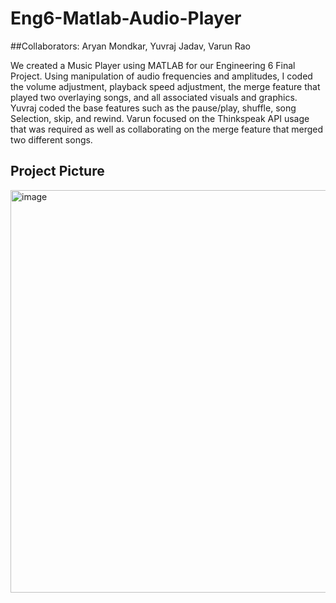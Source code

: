 # Eng6-Matlab-Audio-Player
##Collaborators: Aryan Mondkar, Yuvraj Jadav, Varun Rao

We created a Music Player using MATLAB for our Engineering 6 Final Project. Using manipulation of audio frequencies and amplitudes, I coded the volume adjustment, playback speed adjustment, the merge feature that played two overlaying songs, and all associated visuals and graphics. Yuvraj coded the base features such as the pause/play, shuffle, song Selection, skip, and rewind. Varun focused on the Thinkspeak API usage that was required as well as collaborating on the merge feature that merged two different songs.

## Project Picture
<img width="644" alt="image" src="https://github.com/Mondkurry/Eng6-Matlab-Audio-Player/assets/30964417/7d8d335c-c25a-474e-97ff-f5a875acfdba">


